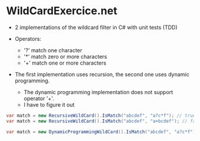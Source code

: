 # WildCardExercice.net

* 2 implementations of the wildcard filter in C# with unit tests (TDD)
* Operators:
	- '?' match one character
	- '*' match zero or more characters
	- '+' match one or more characters

* The first implementation uses recursion, the second one uses dynamic programming.

	- The dynamic programming implementation does not support operator '+'.
	- I have to figure it out

```cs
var match = new RecursiveWildCard().IsMatch("abcdef", "a?c*f"); // true
var match = new RecursiveWildCard().IsMatch("abcdef", "a+bcdef"); // false

var match = new DynamicProgrammingWildCard().IsMatch("abcdef", "a?c*f"); // true

```
